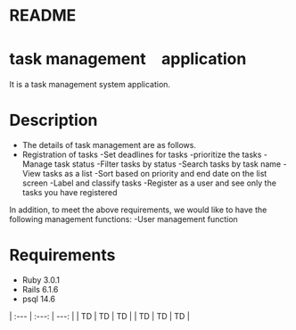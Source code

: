 # README

# task management　application
It is a task management system application.

# Description
- The details of task management are as follows.
- Registration of tasks
-Set deadlines for tasks
-prioritize the tasks
-Manage task status
-Filter tasks by status
-Search tasks by task name
-View tasks as a list
-Sort based on priority and end date on the list screen
-Label and classify tasks
-Register as a user and see only the tasks you have registered

In addition, to meet the above requirements, we would like to have the following management functions:
-User management function

# Requirements
- Ruby 3.0.1
- Rails 6.1.6
- psql 14.6


| :--- | :---: | ---: |
| TD | TD | TD |
| TD | TD | TD |


